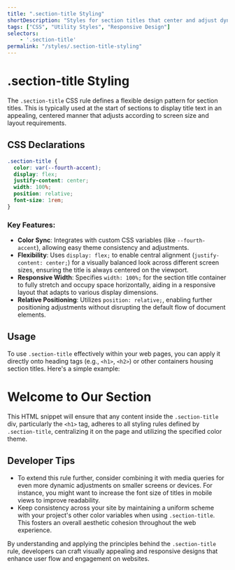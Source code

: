 ```yaml
---
title: ".section-title Styling"
shortDescription: "Styles for section titles that center and adjust dynamically."
tags: ["CSS", "Utility Styles", "Responsive Design"]
selectors:
    - '.section-title'
permalink: "/styles/.section-title-styling"
---
```


# .section-title Styling

The `.section-title` CSS rule defines a flexible design pattern for section titles. This is typically used at the start of sections to display title text in an appealing, centered manner that adjusts according to screen size and layout requirements.

## CSS Declarations
```css
.section-title {
  color: var(--fourth-accent);
  display: flex;
  justify-content: center;
  width: 100%;
  position: relative;
  font-size: 1rem;
}
```

### Key Features:

- **Color Sync**: Integrates with custom CSS variables (like `--fourth-accent`), allowing easy theme consistency and adjustments.
- **Flexibility**: Uses `display: flex;` to enable central alignment (`justify-content: center;`) for a visually balanced look across different screen sizes, ensuring the title is always centered on the viewport.
- **Responsive Width**: Specifies `width: 100%;` for the section title container to fully stretch and occupy space horizontally, aiding in a responsive layout that adapts to various display dimensions.
- **Relative Positioning**: Utilizes `position: relative;`, enabling further positioning adjustments without disrupting the default flow of document elements.

## Usage

To use `.section-title` effectively within your web pages, you can apply it directly onto heading tags (e.g., `<h1>`, `<h2>`) or other containers housing section titles. Here's a simple example:

<div class="section-title">
  <h1>Welcome to Our Section</h1>
</div>

This HTML snippet will ensure that any content inside the `.section-title` div, particularly the `<h1>` tag, adheres to all styling rules defined by `.section-title`, centralizing it on the page and utilizing the specified color theme.

## Developer Tips

- To extend this rule further, consider combining it with media queries for even more dynamic adjustments on smaller screens or devices. For instance, you might want to increase the font size of titles in mobile views to improve readability.
- Keep consistency across your site by maintaining a uniform scheme with your project's other color variables when using `.section-title`. This fosters an overall aesthetic cohesion throughout the web experience.

By understanding and applying the principles behind the `.section-title` rule, developers can craft visually appealing and responsive designs that enhance user flow and engagement on websites.

